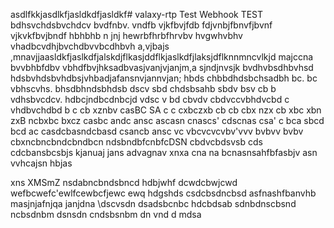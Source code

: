 asdlfkkjasdlkfjasldkdfjasldkf# valaxy-rtp Test Webhook
TEST
bdhsvchdsbvchdcv
bvdfnbv. vndfb vjkfbvjfdb
fdjvnbjfbnvfjbvnf vjkvkfbvjbndf
hbhbhb
n jnj
hewrbfhrbfhrvbv hvgwhvbhv 
vhadbcvdhjbvchdbvvbcdhbvh
a,vjbajs
,mnavjjaasldkfjaslkdfjalskdjflkasjddflkjaslkdfjlaksjdflknnmncvlkjd
majccna
bvvbhbfdbv vbhdfbvjhksadbvasjvanjvjanjm,a sjndjnvsjk
bvdhvbsdhbvhsd hdsbvhdsbvhdbsjvhbadjafansnvjannvjan;
hbds   chbbdhdsbchsadbh
 bc. bc vbhscvhs. bhsdbhndsbhdsb
 dscv sbd chdsbsahb
sbdv bsv cb b vdhsbvcdcv. hdbcjndbcdnbcjd
vdsc v bd cbvdv cbdvccvbhdvcbd c vhdbvchdbd
b c cb xznbv casBC SA
c c cxbczxb cb
cb cbx nzx
cb xbc xbn zxB
 ncbxbc bxcz
 casbc andc ansc
 ascasn cnascs'
 cdscnas csa'
 c
bca sbcd bcd ac
casdcbasndcbasd
csancb ansc
vc vbcvcvcvbv'vvv
bvbvv
bvbv
cbxncbncbndcbndbcn
ndsbndbfcnbfcDSN
cbdvcbdsvsb cds cdcbansbcsbjs
kjanuaj jans
advagnav
 xnxa cna na bcnasnsahfbfasbjv
 asn vvhcajsn hbjas
 
 xns XMSmZ 
nsdabncbndsbncd
hdbjwhf
dcwdcbwjcwd
wefbcwefc'ewlfcewbcfjewc
ewq
hdgshds
csdcbsdncbsd
asfnashfbanvhb
masjnjafnjqa
janjdna
\dscvsdn
dsadsbcnbc hdcbdsab
sdnbdnscbsnd ncbsdnbm
dsnsdn  cndsbsnbm
dn vnd d mdsa
